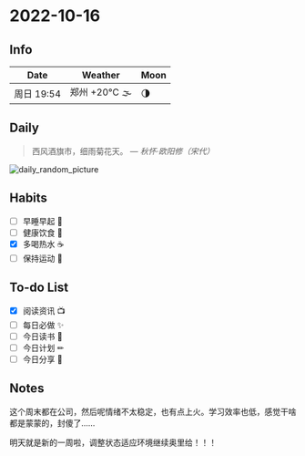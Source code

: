 # 2022-10-16

## Info

| Date           | Weather      | Moon |
| -------------- | ------------ | ---- |
| 周日 19:54 | 郑州 +20°C 🌫  | 🌗 |

## Daily

> 西风酒旗市，细雨菊花天。
> — *秋怀·欧阳修（宋代）*

![daily_random_picture](https://images.unsplash.com/photo-1509849809433-36d5c609f0ee?crop=entropy&cs=tinysrgb&fit=crop&fm=jpg&h=1080&ixid=MnwxfDB8MXxyYW5kb218MHx8bW91bnRhaW4sd2F0ZXIsbGFuZHNjYXBlLGdhbGF4eSxjaXR5fHx8fHx8MTY2NTkyMTI3Nw&ixlib=rb-1.2.1&q=80&utm_campaign=api-credit&utm_medium=referral&utm_source=unsplash_source&w=1920)

## Habits

- [ ] 早睡早起 🌃
- [ ] 健康饮食 🥗
- [x] 多喝热水 ☕️
- [ ] 保持运动 💪

## To-do List

- [x] 阅读资讯 📺
- [ ] 每日必做 ✨
- [ ] 今日读书 📖
- [ ] 今日计划 ✏
- [ ] 今日分享 📌

## Notes

这个周末都在公司，然后呢情绪不太稳定，也有点上火。学习效率也低，感觉干啥都是蒙蒙的，封傻了……

明天就是新的一周啦，调整状态适应环境继续奥里给！！！
